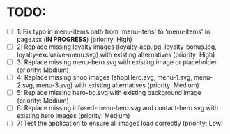 # TODO:

- [ ] 1: Fix typo in menu-items path from 'menu-itens' to 'menu-items' in page.tsx (**IN PROGRESS**) (priority: High)
- [ ] 2: Replace missing loyalty images (loyalty-app.jpg, loyalty-bonus.jpg, loyalty-exclusive-menu.svg) with existing alternatives (priority: High)
- [ ] 3: Replace missing menu-hero.svg with existing image or placeholder (priority: Medium)
- [ ] 4: Replace missing shop images (shopHero.svg, menu-1.svg, menu-2.svg, menu-3.svg) with existing alternatives (priority: Medium)
- [ ] 5: Replace missing hero-bg.svg with existing background image (priority: Medium)
- [ ] 6: Replace missing infused-menu-hero.svg and contact-hero.svg with existing hero images (priority: Medium)
- [ ] 7: Test the application to ensure all images load correctly (priority: Low)
